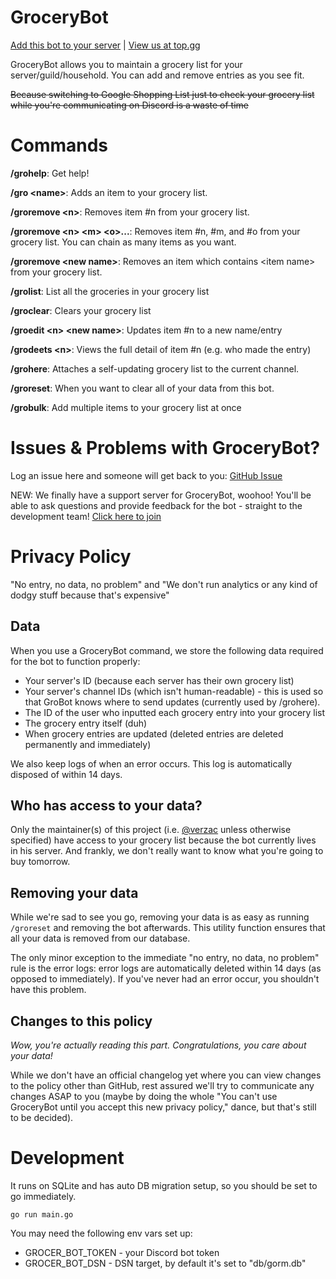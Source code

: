 # GroceryBot

[Add this bot to your server](https://discord.com/oauth2/authorize?client_id=815120759680532510&permissions=2048&scope=bot%20applications.commands) | [View us at top.gg](https://top.gg/bot/815120759680532510)

GroceryBot allows you to maintain a grocery list for your server/guild/household. You can add and remove entries as you see fit.

~~Because switching to Google Shopping List just to check your grocery list while you're communicating on Discord is a waste of time~~

# Commands

**/grohelp**: Get help!

**/gro \<name\>**: Adds an item to your grocery list.

**/groremove \<n\>**: Removes item #n from your grocery list.

**/groremove \<n\> \<m\> \<o\>...**: Removes item #n, #m, and #o from your grocery list. You can chain as many items as you want.

**/groremove \<new name\>**: Removes an item which contains \<item name\> from your grocery list.

**/grolist**: List all the groceries in your grocery list

**/groclear**: Clears your grocery list

**/groedit \<n\> \<new name\>**: Updates item #n to a new name/entry

**/grodeets \<n\>**: Views the full detail of item #n (e.g. who made the entry)

**/grohere**: Attaches a self-updating grocery list to the current channel.

**/groreset**: When you want to clear all of your data from this bot.

**/grobulk**: Add multiple items to your grocery list at once

# Issues & Problems with GroceryBot?

Log an issue here and someone will get back to you: [GitHub Issue](https://github.com/verzac/grocer-discord-bot/issues/new)

NEW: We finally have a support server for GroceryBot, woohoo! You'll be able to ask questions and provide feedback for the bot - straight to the development team! [Click here to join](https://discord.gg/rBjUaZyskg)

# Privacy Policy

"No entry, no data, no problem" and "We don't run analytics or any kind of dodgy stuff because that's expensive"

## Data

When you use a GroceryBot command, we store the following data required for the bot to function properly:

- Your server's ID (because each server has their own grocery list)
- Your server's channel IDs (which isn't human-readable) - this is used so that GroBot knows where to send updates (currently used by /grohere).
- The ID of the user who inputted each grocery entry into your grocery list
- The grocery entry itself (duh)
- When grocery entries are updated (deleted entries are deleted permanently and immediately)

We also keep logs of when an error occurs. This log is automatically disposed of within 14 days.

## Who has access to your data?

Only the maintainer(s) of this project (i.e. [@verzac](https://github.com/verzac) unless otherwise specified) have access to your grocery list because the bot currently lives in his server. And frankly, we don't really want to know what you're going to buy tomorrow.

## Removing your data

While we're sad to see you go, removing your data is as easy as running `/groreset` and removing the bot afterwards. This utility function ensures that all your data is removed from our database.

The only minor exception to the immediate "no entry, no data, no problem" rule is the error logs: error logs are automatically deleted within 14 days (as opposed to immediately). If you've never had an error occur, you shouldn't have this problem.

## Changes to this policy

_Wow, you're actually reading this part. Congratulations, you care about your data!_

While we don't have an official changelog yet where you can view changes to the policy other than GitHub, rest assured we'll try to communicate any changes ASAP to you (maybe by doing the whole "You can't use GroceryBot until you accept this new privacy policy," dance, but that's still to be decided).

# Development

It runs on SQLite and has auto DB migration setup, so you should be set to go immediately.

`go run main.go`

You may need the following env vars set up:

- GROCER_BOT_TOKEN - your Discord bot token
- GROCER_BOT_DSN - DSN target, by default it's set to "db/gorm.db"
